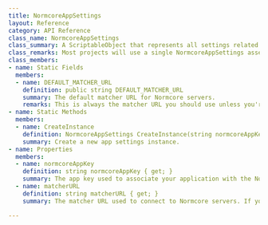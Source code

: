 ```yaml
---
title: NormcoreAppSettings
layout: Reference
category: API Reference
class_name: NormcoreAppSettings
class_summary: A ScriptableObject that represents all settings related to a single Normcore application.
class_remarks: Most projects will use a single NormcoreAppSettings asset, but multiple can be created if you need to use multiple app keys, or you have development, staging, and production Normcore Private servers.
class_members:
- name: Static Fields
  members:
  - name: DEFAULT_MATCHER_URL
    definition: public string DEFAULT_MATCHER_URL
    summary: The default matcher URL for Normcore servers.
    remarks: This is always the matcher URL you should use unless you're using Normcore Private.
- name: Static Methods
  members:
  - name: CreateInstance
    definition: NormcoreAppSettings CreateInstance(string normcoreAppKey, string matcherURL = wss://normcore-matcher.normcore.io:3000)
    summary: Create a new app settings instance.
- name: Properties
  members:
  - name: normcoreAppKey
    definition: string normcoreAppKey { get; }
    summary: The app key used to associate your application with the Normcore servers.
  - name: matcherURL
    definition: string matcherURL { get; }
    summary: The matcher URL used to connect to Normcore servers. If you're using Normcore Private Cloud or On-Premises, make sure this points to your Normcore Private matcher service.

---
```


